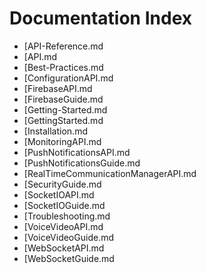 # Documentation Index

- [API-Reference.md
- [API.md
- [Best-Practices.md
- [ConfigurationAPI.md
- [FirebaseAPI.md
- [FirebaseGuide.md
- [Getting-Started.md
- [GettingStarted.md
- [Installation.md
- [MonitoringAPI.md
- [PushNotificationsAPI.md
- [PushNotificationsGuide.md
- [RealTimeCommunicationManagerAPI.md
- [SecurityGuide.md
- [SocketIOAPI.md
- [SocketIOGuide.md
- [Troubleshooting.md
- [VoiceVideoAPI.md
- [VoiceVideoGuide.md
- [WebSocketAPI.md
- [WebSocketGuide.md
